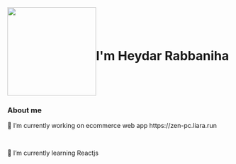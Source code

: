<div style="width:100%;display:flex; align-items:center; justify-content:start">
  <img src="https://media.giphy.com/media/Sc576bJiJDvOeq4EXt/giphy.gif" style="width:200px;heght:500px;"/>
  <h1>I'm Heydar Rabbaniha</h1>
</div>

<h3>About me</h3>
<p>🔭 I’m currently working on ecommerce web app https://zen-pc.liara.run</p><br/>
<p>🌱 I’m currently learning Reactjs</p>




 
 




